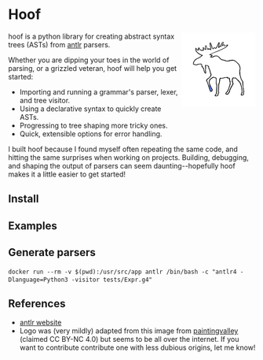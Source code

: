 # Hoof

<img width="30%" align="right" src="./logo.svg">

hoof is a python library for creating abstract syntax trees (ASTs) from [antlr](https://www.antlr.org/) parsers.

Whether you are dipping your toes in the world of parsing, or a grizzled veteran, hoof will help you get started:

* Importing and running a grammar's parser, lexer, and tree visitor.
* Using a declarative syntax to quickly create ASTs.
* Progressing to tree shaping more tricky ones.
* Quick, extensible options for error handling.

I built hoof because I found myself often repeating the same code, and hitting the
same surprises when working on projects. Building, debugging, and shaping the output of
parsers can seem daunting--hopefully hoof makes it a little easier to get started!

## Install


## Examples


## Generate parsers

```
docker run --rm -v $(pwd):/usr/src/app antlr /bin/bash -c "antlr4 -Dlanguage=Python3 -visitor tests/Expr.g4"
```

## References

* [antlr website](https://www.antlr.org/)
* Logo was (very mildly) adapted from this image from [paintingvalley](https://paintingvalley.com/moose-drawing-outline#moose-drawing-outline-2.jpg) (claimed CC BY-NC 4.0) but seems to be all over the internet. If you want to contribute contribute one with less dubious origins, let me know!

